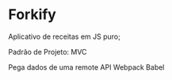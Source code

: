 # Forkify
Aplicativo de receitas em JS puro;

Padrão de Projeto: MVC

Pega dados de uma remote API
Webpack
Babel
